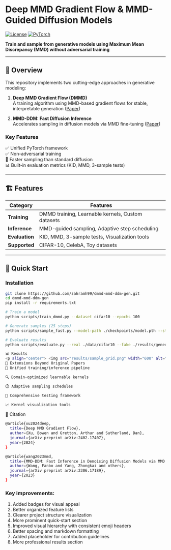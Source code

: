 # Deep MMD Gradient Flow & MMD-Guided Diffusion Models

[![License](https://img.shields.io/badge/License-Apache%202.0-blue.svg)](https://opensource.org/licenses/Apache-2.0)
[![PyTorch](https://img.shields.io/badge/PyTorch-%23EE4C2C.svg?logo=PyTorch&logoColor=white)](https://pytorch.org/)

**Train and sample from generative models using Maximum Mean Discrepancy (MMD) without adversarial training**

---

## 📌 Overview

This repository implements two cutting-edge approaches in generative modeling:

1. **Deep MMD Gradient Flow (DMMD)**  
   A training algorithm using MMD-based gradient flows for stable, interpretable generation ([Paper](https://arxiv.org/abs/2402.17407))

2. **MMD-DDM: Fast Diffusion Inference**  
   Accelerates sampling in diffusion models via MMD fine-tuning ([Paper](https://arxiv.org/abs/2306.17189))

### Key Features
✅ Unified PyTorch framework  
✅ Non-adversarial training  
🚀 Faster sampling than standard diffusion  
📊 Built-in evaluation metrics (KID, MMD, 3-sample tests)  

---

## 🏗️ Features

| Category       | Features |
|----------------|----------|
| **Training**   | DMMD training, Learnable kernels, Custom datasets |
| **Inference**  | MMD-guided sampling, Adaptive step scheduling |
| **Evaluation** | KID, MMD, 3-sample tests, Visualization tools |
| **Supported**  | CIFAR-10, CelebA, Toy datasets |

---

## 🚀 Quick Start

### Installation
```bash
git clone https://github.com/zahramh99/dmmd-mmd-ddm-gen.git
cd dmmd-mmd-ddm-gen
pip install -r requirements.txt

# Train a model
python scripts/train_dmmd.py --dataset cifar10 --epochs 100

# Generate samples (25 steps)
python scripts/sample_fast.py --model-path ./checkpoints/model.pth --steps 25

# Evaluate results
python scripts/evaluate.py --real ./data/cifar10 --fake ./results/generated

📊 Results
<p align="center"> <img src="results/sample_grid.png" width="600" alt="Generated Samples"> <br> <em>Example generations on CIFAR-10</em> </p>
🧠 Extensions Beyond Original Papers
🔁 Unified training/inference pipeline

🔍 Domain-optimized learnable kernels

⏱️ Adaptive sampling schedules

🧪 Comprehensive testing framework

📈 Kernel visualization tools
```
📜 Citation
```bash
@article{xu2024deep,
  title={Deep MMD Gradient Flow},
  author={Xu, Bowen and Gretton, Arthur and Sutherland, Dan},
  journal={arXiv preprint arXiv:2402.17407},
  year={2024}
}

@article{wang2023mmd,
  title={MMD-DDM: Fast Inference in Denoising Diffusion Models via MMD Finetuning},
  author={Wang, Fanbo and Yang, Zhongkai and others},
  journal={arXiv preprint arXiv:2306.17189},
  year={2023}
}
```

### Key improvements:
1. Added badges for visual appeal
2. Better organized feature lists
3. Clearer project structure visualization
4. More prominent quick-start section
5. Improved visual hierarchy with consistent emoji headers
6. Better spacing and markdown formatting
7. Added placeholder for contribution guidelines
8. More professional results section
